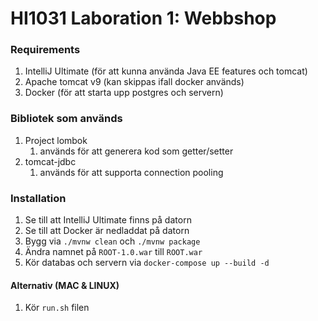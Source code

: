 # HI1031 Laboration 1: Webbshop

### Requirements

1. IntelliJ Ultimate (för att kunna använda Java EE features och tomcat)
2. Apache tomcat v9 (kan skippas ifall docker används)
3. Docker (för att starta upp postgres och servern)

### Bibliotek som används

1. Project lombok
    1. används för att generera kod som getter/setter
2. tomcat-jdbc
    1. används för att supporta connection pooling

### Installation

1. Se till att IntelliJ Ultimate finns på datorn
2. Se till att Docker är nedladdat på datorn
3. Bygg via `./mvnw clean` och `./mvnw package`
4. Ändra namnet på `ROOT-1.0.war` till `ROOT.war`
5. Kör databas och servern via `docker-compose up --build -d`

#### Alternativ (MAC & LINUX)

1. Kör `run.sh` filen